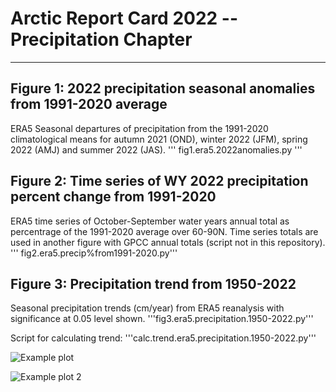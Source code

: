 # Arctic Report Card 2022 -- Precipitation Chapter 
***


## Figure 1: 2022 precipitation seasonal anomalies from 1991-2020 average
ERA5 Seasonal departures of precipitation from the 1991-2020 climatological means for autumn 2021 (OND), winter 2022 (JFM), spring 2022 (AMJ) and summer 2022 (JAS). 
''' fig1.era5.2022anomalies.py '''


## Figure 2: Time series of WY 2022 precipitation percent change from 1991-2020
ERA5 time series of October-September water years annual total as percentrage of the 1991-2020 average over 60-90N. Time series totals are used in another figure with GPCC annual totals (script not in this repository).
''' fig2.era5.precip%from1991-2020.py'''


## Figure 3: Precipitation trend from 1950-2022
Seasonal precipitation trends (cm/year) from ERA5 reanalysis with significance at 0.05 level shown.
'''fig3.era5.precipitation.1950-2022.py'''

Script for calculating trend:
'''calc.trend.era5.precipitation.1950-2022.py'''

![Example plot](github.com/siiri-bigalke/Arctic_reportcard_2022/arctic.2021-2022.precip.anomalies.era5.png)


![Example plot 2](github.com/siiri-bigalke/Arctic_reportcard_2022/weighted.arctic.precip.departure1991-2020.png)
